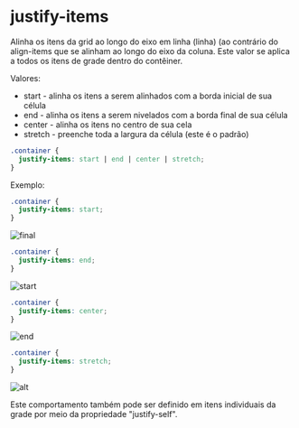# justify-items #

Alinha os itens da grid ao longo do eixo em linha (linha) (ao contrário do align-items que se alinham ao longo do eixo da coluna. Este valor se aplica a todos os itens de grade dentro do contêiner.

Valores:

- start - alinha os itens a serem alinhados com a borda inicial de sua célula
- end - alinha os itens a serem nivelados com a borda final de sua célula
- center - alinha os itens no centro de sua cela
- stretch - preenche toda a largura da célula (este é o padrão)

~~~css
.container {
  justify-items: start | end | center | stretch;
}
~~~

Exemplo:

~~~css
.container {
  justify-items: start;
}
~~~

![final](https://css-tricks.com/wp-content/uploads/2018/11/justify-items-start.svg)

~~~css
.container {
  justify-items: end;
}
~~~

![start](https://css-tricks.com/wp-content/uploads/2018/11/justify-items-end.svg)

~~~css
.container {
  justify-items: center;
}
~~~

![end](https://css-tricks.com/wp-content/uploads/2018/11/justify-items-center.svg)

~~~css
.container {
  justify-items: stretch;
}
~~~

![alt](https://css-tricks.com/wp-content/uploads/2018/11/justify-items-stretch.svg)

Este comportamento também pode ser definido em itens individuais da grade por meio da propriedade "justify-self".
